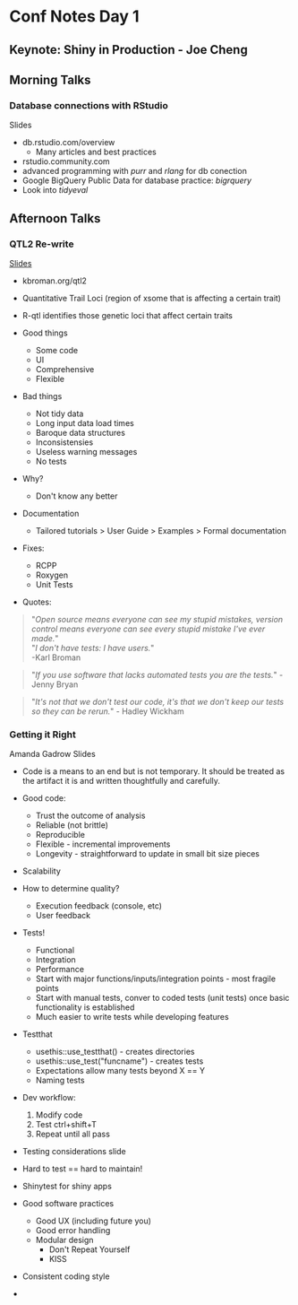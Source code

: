 # Conf Notes Day 1

## Keynote: Shiny in Production - Joe Cheng

## Morning Talks

### Database connections with RStudio
Slides

* db.rstudio.com/overview
  * Many articles and best practices
* rstudio.community.com
* advanced programming with _purr_ and _rlang_ for db conection
* Google BigQuery Public Data for database practice: _bigrquery_
* Look into _tidyeval_

## Afternoon Talks

### QTL2 Re-write
[Slides](http://bit.ly/rstudio2019)
* kbroman.org/qtl2
* Quantitative Trail Loci (region of xsome that is affecting a certain trait)
* R-qtl identifies those genetic loci that affect certain traits
* Good things
  * Some code
  * UI
  * Comprehensive
  * Flexible
* Bad things
  * Not tidy data
  * Long input data load times
  * Baroque data structures
  * Inconsistensies
  * Useless warning messages
  * No tests
* Why?
  * Don't know any better
* Documentation
  * Tailored tutorials > User Guide > Examples > Formal documentation
* Fixes:
  * RCPP
  * Roxygen
  * Unit Tests

* Quotes:  
> "_Open source means everyone can see my stupid mistakes, version control means everyone can see every stupid mistake I've ever made._"  
"_I don't have tests: I have users._"  
-Karl Broman

>"_If you use software that lacks automated tests you are the tests._" - Jenny Bryan

>"_It's not that we don't test our code, it's that we don't keep our tests so they can be rerun._" - Hadley Wickham

### Getting it Right
Amanda Gadrow
Slides

* Code is a means to an end but is not temporary. It should be treated as the artifact it is and written thoughtfully and carefully.
* Good code:
  * Trust the outcome of analysis
  * Reliable (not brittle)
  * Reproducible
  * Flexible - incremental improvements
  * Longevity - straightforward to update in small bit size pieces
 * Scalability
* How to determine quality?
  * Execution feedback (console, etc)
  * User feedback
* Tests!
  * Functional
  * Integration
  * Performance
  * Start with major functions/inputs/integration points - most fragile points
  * Start with manual tests, conver to coded tests (unit tests) once basic functionality is established
  * Much easier to write tests while developing features
* Testthat
  * usethis::use_testthat() - creates directories
  * usethis::use_test("funcname") - creates tests
  * Expectations allow many tests beyond X == Y
  * Naming tests
* Dev workflow:
   1. Modify code
   2. Test ctrl+shift+T
   3. Repeat until all pass

 * Testing considerations slide
 * Hard to test == hard to maintain!
 * Shinytest for shiny apps
 * Good software practices
   * Good UX (including future you)
   * Good error handling
   * Modular design
     * Don't Repeat Yourself
     * KISS
* Consistent coding style
* 